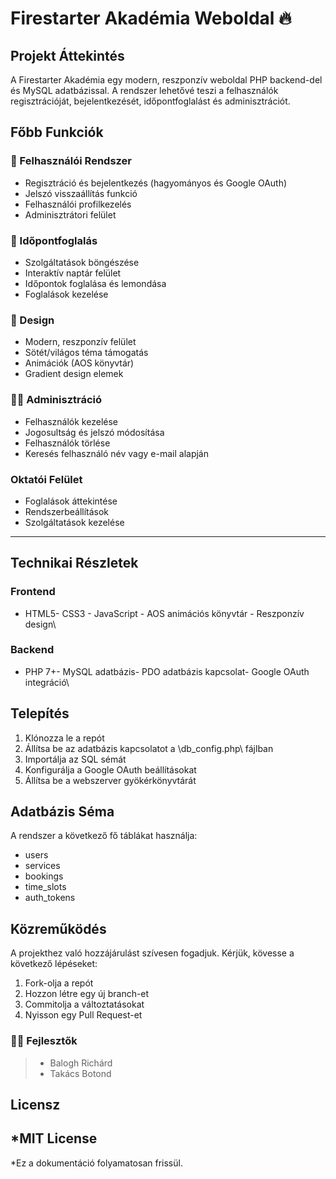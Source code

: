 # Firestarter Akadémia Weboldal 🔥
## Projekt Áttekintés
A Firestarter Akadémia egy modern, reszponzív weboldal PHP backend-del és MySQL adatbázissal. A rendszer lehetővé teszi a felhasználók regisztrációját, bejelentkezését, időpontfoglalást és adminisztrációt.
## Főbb Funkciók
### 🔐 Felhasználói Rendszer
- Regisztráció és bejelentkezés (hagyományos és Google OAuth)
- Jelszó visszaállítás funkció
- Felhasználói profilkezelés
- Adminisztrátori felület
### 📅 Időpontfoglalás
- Szolgáltatások böngészése
- Interaktív naptár felület
- Időpontok foglalása és lemondása
- Foglalások kezelése
### 🎨 Design
- Modern, reszponzív felület
- Sötét/világos téma támogatás
- Animációk (AOS könyvtár)
- Gradient design elemek
### 👨‍💼 Adminisztráció
- Felhasználók kezelése
- Jogosultság és jelszó módosítása
- Felhasználók törlése
- Keresés felhasználó név vagy e-mail alapján
### Oktatói Felület
- Foglalások áttekintése
- Rendszerbeállítások
- Szolgáltatások kezelése
---
## Technikai Részletek
### Frontend
- HTML5- CSS3 - JavaScript - AOS animációs könyvtár - Reszponzív design\
### Backend
- PHP 7+- MySQL adatbázis- PDO adatbázis kapcsolat- Google OAuth integráció\
## Telepítés
1. Klónozza le a repót
2. Állítsa be az adatbázis kapcsolatot a \db_config.php\ fájlban
3. Importálja az SQL sémát
4. Konfigurálja a Google OAuth beállításokat
5. Állítsa be a webszerver gyökérkönyvtárát
## Adatbázis Séma
A rendszer a következő fő táblákat használja:
- users
- services
- bookings
- time_slots
- auth_tokens
## Közreműködés
A projekthez való hozzájárulást szívesen fogadjuk. Kérjük, kövesse a következő lépéseket:
1. Fork-olja a repót
2. Hozzon létre egy új branch-et
3. Commitolja a változtatásokat
4. Nyisson egy Pull Request-et

### 👨‍💼 Fejlesztők
> - Balogh Richárd
> - Takács Botond
## Licensz
*MIT License
---
*Ez a dokumentáció folyamatosan frissül.
